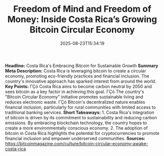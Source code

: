 ﻿---
title: "Freedom of Mind and Freedom of Money: Inside Costa Rica’s Growing Bitcoin Circular Economy"
date: "2025-08-23T15:34:19"
category: "Markets"
summary: ""
slug: "freedom of mind and freedom of money inside costa ricas grow"
source_urls:
  - "https://bitcoinmagazine.com/culture/bitcoin-circular-economy-awake-costa-rica"
seo:
  title: "Freedom of Mind and Freedom of Money: Inside Costa Rica’s Growing Bitcoin Circular Economy | Hash n Hedge"
  description: ""
  keywords: ["news", "markets", "brief"]
---
**Headline:** Costa Rica's Embracing Bitcoin for Sustainable Growth  **Summary Meta Description:** Costa Rica is leveraging bitcoin to create a circular economy, promoting eco-friendly practices and financial inclusion. The country's innovative approach has sparked interest from around the world.  **Key Points:**  ΓÇó Costa Rica aims to become carbon neutral by 2050 and sees bitcoin as a key factor in achieving this goal. ΓÇó The country's "Bitcoin Circular Economy" initiative promotes sustainable living and reduces electronic waste. ΓÇó Bitcoin's decentralized nature enables financial inclusion, particularly for rural communities with limited access to traditional banking services.  **Short Takeaways:**  1. Costa Rica's integration of bitcoin is driven by its commitment to sustainability and reducing carbon emissions. By embracing blockchain technology, the country hopes to create a more environmentally conscious economy. 2. The adoption of bitcoin in Costa Rica highlights the potential for cryptocurrencies to promote financial inclusion and empower underserved communities.  **Sources:** https://bitcoinmagazine.com/culture/bitcoin-circular-economy-awake-costa-rica 
